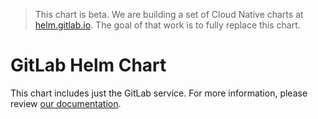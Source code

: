 > This chart is beta. We are building a set of Cloud Native
charts at [helm.gitlab.io](https://gitlab.com/charts/helm.gitlab.io). The goal of that work
is to fully replace this chart.

# GitLab Helm Chart

This chart includes just the GitLab service. For more information, please review [our documentation](http://docs.gitlab.com/ee/install/kubernetes/gitlab_chart.html).

